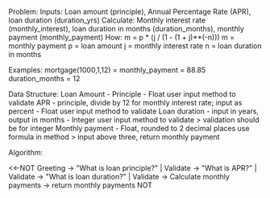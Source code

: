 Problem:
Inputs: Loan amount (principle), Annual Percentage Rate (APR), loan duration (duration_yrs)
Calculate: Monthly interest rate (monthly_interest), loan duration in months (duration_months), monthly payment (monthly_payment)
How: m = p * (j / (1 - (1 + j)**(-n)))
m = monthly payment
p = loan amount
j = monthly interest rate
n = loan duration in months

Examples:
mortgage(1000,1,12) = monthly_payment = 88.85
                       duration_months = 12

Data Structure:
Loan Amount - Principle - Float
  user input method to validate
APR - principle, divide by 12 for monthly interest rate; input as percent - Float
  user input method to validate
Loan duration - input in years, output in months - Integer
  user input method to validate > validation should be for integer
Monthly payment - Float, rounded to 2 decimal places
  use formula in method > input above three, return monthly payment

Algorithm:

<<-NOT
Greeting -> "What is loan principle?"
              |
              Validate -> "What is APR?"
                          |
                          Validate -> "What is loan duration?"
                                        |
                                        Validate -> Calculate monthly payments -> return monthly payments
NOT
